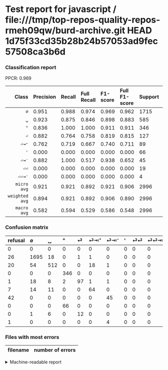 # Test report for javascript / file:///tmp/top-repos-quality-repos-rmeh09qw/burd-archive.git HEAD 1d75f33cd35b28b24b57053ad9fec57508ca3b6d

### Classification report

PPCR: 0.969

| Class | Precision | Recall | Full Recall | F1-score | Full F1-score | Support | Full Support | PPCR |
|------:|:----------|:-------|:------------|:---------|:---------|:--------|:-------------|:-----|
| `∅` | 0.951| 0.988| 0.974| 0.969| 0.962| 1715| 1741| 0.985 |
| `␣` | 0.923| 0.875| 0.846| 0.898| 0.883| 585| 605| 0.967 |
| `"` | 0.836| 1.000| 1.000| 0.911| 0.911| 346| 346| 1.000 |
| `⏎` | 0.882| 0.764| 0.758| 0.819| 0.815| 127| 128| 0.992 |
| `⏎⇥⁺` | 0.762| 0.719| 0.667| 0.740| 0.711| 89| 96| 0.927 |
| `'` | 0.000| 0.000| 0.000| 0.000| 0.000| 66| 66| 1.000 |
| `⏎⇥⁻` | 0.882| 1.000| 0.517| 0.938| 0.652| 45| 87| 0.517 |
| `⏎⏎` | 0.000| 0.000| 0.000| 0.000| 0.000| 19| 19| 1.000 |
| `⏎⏎⇥⁻` | 0.000| 0.000| 0.000| 0.000| 0.000| 4| 5| 0.800 |
| `micro avg` | 0.921| 0.921| 0.892| 0.921| 0.906| 2996| 3093| 0.969 |
| `weighted avg` | 0.894| 0.921| 0.892| 0.906| 0.890| 2996| 3093| 0.969 |
| `macro avg` | 0.582| 0.594| 0.529| 0.586| 0.548| 2996| 3093| 0.969 |

### Confusion matrix

|refusal|  ∅| ␣| "| ⏎| ⏎⇥⁺| ⏎⇥⁻| '| ⏎⏎| ⏎⏎⇥⁻| 
|:---|:---|:---|:---|:---|:---|:---|:---|:---|:---|
|0 |0 |0 |0 |0 |0 |0 |0 |0 |0 |
|26 |1695 |18 |0 |1 |1 |0 |0 |0 |0 |
|20 |54 |512 |0 |0 |18 |1 |0 |0 |0 |
|0 |0 |0 |346 |0 |0 |0 |0 |0 |0 |
|1 |18 |8 |2 |97 |1 |1 |0 |0 |0 |
|7 |14 |11 |0 |0 |64 |0 |0 |0 |0 |
|42 |0 |0 |0 |0 |0 |45 |0 |0 |0 |
|0 |0 |0 |66 |0 |0 |0 |0 |0 |0 |
|0 |1 |6 |0 |12 |0 |0 |0 |0 |0 |
|1 |0 |0 |0 |0 |0 |4 |0 |0 |0 |

### Files with most errors

| filename | number of errors|
|:----:|:-----|

<details>
    <summary>Machine-readable report</summary>
```json
{
  "cl_report": {"\"": {"f1-score": 0.9105263157894736, "precision": 0.8357487922705314, "recall": 1.0, "support": 346}, "\u0027": {"f1-score": 0.0, "precision": 0.0, "recall": 0.0, "support": 66}, "macro avg": {"f1-score": 0.5860137853998951, "precision": 0.581725072318991, "recall": 0.594048057643118, "support": 2996}, "micro avg": {"f1-score": 0.920894526034713, "precision": 0.920894526034713, "recall": 0.920894526034713, "support": 2996}, "weighted avg": {"f1-score": 0.906220236251826, "precision": 0.8943999054825424, "recall": 0.920894526034713, "support": 2996}, "\u2205": {"f1-score": 0.9694023448670288, "precision": 0.9511784511784511, "recall": 0.9883381924198251, "support": 1715}, "\u23ce": {"f1-score": 0.8185654008438819, "precision": 0.8818181818181818, "recall": 0.7637795275590551, "support": 127}, "\u23ce\u21e5\u207a": {"f1-score": 0.7398843930635838, "precision": 0.7619047619047619, "recall": 0.7191011235955056, "support": 89}, "\u23ce\u21e5\u207b": {"f1-score": 0.9375, "precision": 0.8823529411764706, "recall": 1.0, "support": 45}, "\u23ce\u23ce": {"f1-score": 0.0, "precision": 0.0, "recall": 0.0, "support": 19}, "\u23ce\u23ce\u21e5\u207b": {"f1-score": 0.0, "precision": 0.0, "recall": 0.0, "support": 4}, "\u2423": {"f1-score": 0.8982456140350878, "precision": 0.9225225225225225, "recall": 0.8752136752136752, "support": 585}},
  "cl_report_full": {"\"": {"f1-score": 0.9105263157894736, "precision": 0.8357487922705314, "recall": 1.0, "support": 346}, "\u0027": {"f1-score": 0.0, "precision": 0.0, "recall": 0.0, "support": 66}, "macro avg": {"f1-score": 0.5482160105636875, "precision": 0.581725072318991, "recall": 0.5290644378810101, "support": 3093}, "micro avg": {"f1-score": 0.9062243389719165, "precision": 0.920894526034713, "recall": 0.8920142256708697, "support": 3093}, "weighted avg": {"f1-score": 0.8903093813815823, "precision": 0.8943023543651311, "recall": 0.8920142256708697, "support": 3093}, "\u2205": {"f1-score": 0.9622480840193017, "precision": 0.9511784511784511, "recall": 0.9735784032165422, "support": 1741}, "\u23ce": {"f1-score": 0.8151260504201681, "precision": 0.8818181818181818, "recall": 0.7578125, "support": 128}, "\u23ce\u21e5\u207a": {"f1-score": 0.7111111111111111, "precision": 0.7619047619047619, "recall": 0.6666666666666666, "support": 96}, "\u23ce\u21e5\u207b": {"f1-score": 0.6521739130434783, "precision": 0.8823529411764706, "recall": 0.5172413793103449, "support": 87}, "\u23ce\u23ce": {"f1-score": 0.0, "precision": 0.0, "recall": 0.0, "support": 19}, "\u23ce\u23ce\u21e5\u207b": {"f1-score": 0.0, "precision": 0.0, "recall": 0.0, "support": 5}, "\u2423": {"f1-score": 0.8827586206896552, "precision": 0.9225225225225225, "recall": 0.8462809917355372, "support": 605}},
  "ppcr": 0.9686388619463304
}
```
</details>
